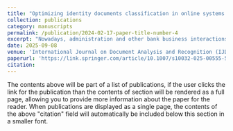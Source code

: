 ```yaml
---
title: "Optimizing identity documents classification in online systems: A comparative analysis"
collection: publications
category: manuscripts
permalink: /publication/2024-02-17-paper-title-number-4
excerpt: "Nowadays, administration and other bank business interactions are increasingly carried out with online systems. One main problem with this type of interaction is verifying the user’s identity to prevent usurpation. This article focuses on the initial classification process of these systems, mainly smartphone applications for identity document (ID) check. Indeed, these systems need a classification as a pre-processing to identify the type of document and adapt the security element verification accordingly. The context includes some constraints such as limited computing resources and processing speed requirements. There are also some advantages: The documents supposed to be found are known a priori and ID is a highly standardized type of document. To perform this document image classification, this article compares multiple solutions and proposes our improvement to match these challenges and then discusses which could be the best solution in which situation. These solutions include convolutional deep neural networks (CNN), prototypical networks (ProtoNet), and reduced descriptor matchers (RDM). The evaluation shows that the prototypical network and the best-reduced descriptor matcher method have close results, but different weaknesses. CNN clearly outperforms ProtoNet and RDM in terms of accuracy, but ProtoNet is on par in terms of computing speed. RDM’s weaknesses make it unsuitable for our context and CNN need too many training samples to be used efficiently. As a result, improving ProtoNet seems to be the best option. 1<br/><img src='/images/prototypical_network.png'>"
date: 2025-09-08
venue: 'International Journal on Document Analysis and Recognition (IJDAR)'
paperurl: 'https://link.springer.com/article/10.1007/s10032-025-00555-5'
citation: 
---
```


The contents above will be part of a list of publications, if the user clicks the link for the publication than the contents of section will be rendered as a full page, allowing you to provide more information about the paper for the reader. When publications are displayed as a single page, the contents of the above "citation" field will automatically be included below this section in a smaller font.
